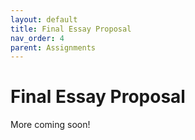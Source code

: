 ```yaml
---
layout: default
title: Final Essay Proposal
nav_order: 4
parent: Assignments
---
```

# Final Essay Proposal
More coming soon!
